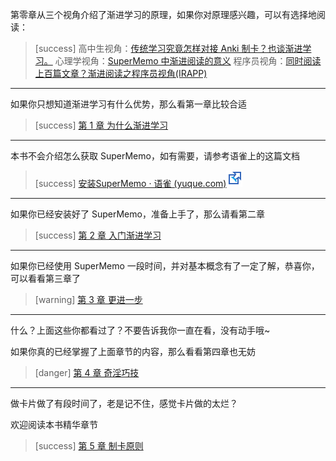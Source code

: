 第零章从三个视角介绍了渐进学习的原理，如果你对原理感兴趣，可以有选择地阅读：

>[success] 高中生视角：[传统学习究竟怎样对接 Anki 制卡？也谈渐进学习。](./2450556)
> 心理学视角：[SuperMemo 中渐进阅读的意义](./2450558)
> 程序员视角：[同时阅读上百篇文章？渐进阅读之程序员视角(IRAPP)](./2450557)

*****

如果你只想知道渐进学习有什么优势，那么看第一章比较合适

>[success] [第 1 章 为什么渐进学习](./2450637)

*****

本书不会介绍怎么获取 SuperMemo，如有需要，请参考语雀上的这篇文档

>[success] [安装SuperMemo · 语雀 (yuque.com)![](../images/external-ltr.svg)](https://www.yuque.com/supermemo/wiki/installing_supermemo_in_a_minute)

*****

如果你已经安装好了 SuperMemo，准备上手了，那么请看第二章

>[success] [第 2 章 入门渐进学习](./2450638)

*****

如果你已经使用 SuperMemo 一段时间，并对基本概念有了一定了解，恭喜你，可以看看第三章了

>[warning] [第 3 章 更进一步](./2450639)

*****

什么？上面这些你都看过了？不要告诉我你一直在看，没有动手哦~

如果你真的已经掌握了上面章节的内容，那么看看第四章也无妨

>[danger] [第 4 章 奇淫巧技](./2450640)

*****

做卡片做了有段时间了，老是记不住，感觉卡片做的太烂？

欢迎阅读本书精华章节

>[success] [第 5 章 制卡原则](./2454059)
